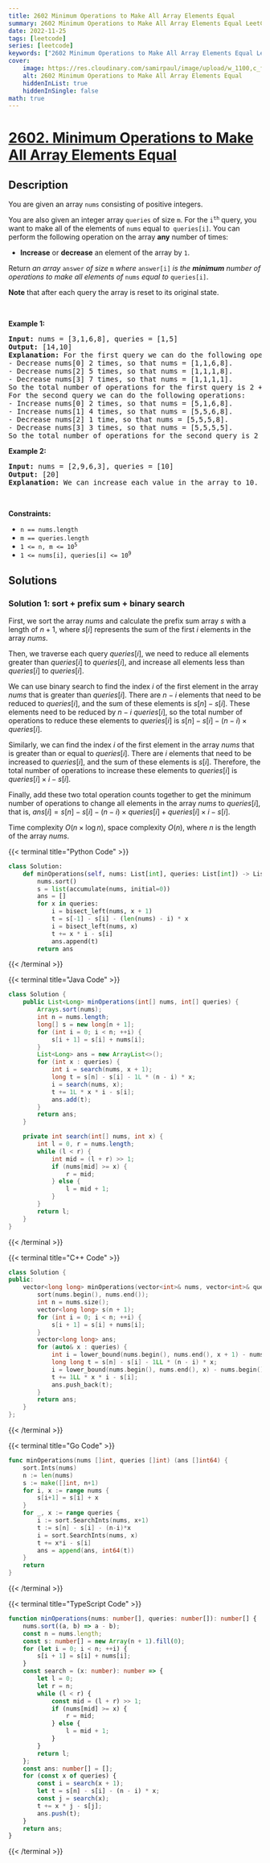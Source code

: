 ```yaml
---
title: 2602 Minimum Operations to Make All Array Elements Equal
summary: 2602 Minimum Operations to Make All Array Elements Equal LeetCode Solution Explained
date: 2022-11-25
tags: [leetcode]
series: [leetcode]
keywords: ["2602 Minimum Operations to Make All Array Elements Equal LeetCode Solution Explained in all languages", "2602 Minimum Operations to Make All Array Elements Equal", "LeetCode", "leetcode solution in Python3 C++ Java Go PHP Ruby Swift TypeScript Rust C# JavaScript C", "GeeksforGeeks", "InterviewBit", "Coding Ninjas", "HackerRank", "HackerEarth", "CodeChef", "TopCoder", "AlgoExpert", "freeCodeCamp", "Codeforces", "GitHub", "AtCoder", "Samir Paul"]
cover:
    image: https://res.cloudinary.com/samirpaul/image/upload/w_1100,c_fit,co_rgb:FFFFFF,l_text:Arial_75_bold:2602 Minimum Operations to Make All Array Elements Equal - Solution Explained/problem-solving.webp
    alt: 2602 Minimum Operations to Make All Array Elements Equal
    hiddenInList: true
    hiddenInSingle: false
math: true
---
```



# [2602. Minimum Operations to Make All Array Elements Equal](https://leetcode.com/problems/minimum-operations-to-make-all-array-elements-equal)


## Description

<p>You are given an array <code>nums</code> consisting of positive integers.</p>

<p>You are also given an integer array <code>queries</code> of size <code>m</code>. For the <code>i<sup>th</sup></code> query, you want to make all of the elements of <code>nums</code> equal to<code> queries[i]</code>. You can perform the following operation on the array <strong>any</strong> number of times:</p>

<ul>
	<li><strong>Increase</strong> or <strong>decrease</strong> an element of the array by <code>1</code>.</li>
</ul>

<p>Return <em>an array </em><code>answer</code><em> of size </em><code>m</code><em> where </em><code>answer[i]</code><em> is the <strong>minimum</strong> number of operations to make all elements of </em><code>nums</code><em> equal to </em><code>queries[i]</code>.</p>

<p><strong>Note</strong> that after each query the array is reset to its original state.</p>

<p>&nbsp;</p>
<p><strong class="example">Example 1:</strong></p>

<pre>
<strong>Input:</strong> nums = [3,1,6,8], queries = [1,5]
<strong>Output:</strong> [14,10]
<strong>Explanation:</strong> For the first query we can do the following operations:
- Decrease nums[0] 2 times, so that nums = [1,1,6,8].
- Decrease nums[2] 5 times, so that nums = [1,1,1,8].
- Decrease nums[3] 7 times, so that nums = [1,1,1,1].
So the total number of operations for the first query is 2 + 5 + 7 = 14.
For the second query we can do the following operations:
- Increase nums[0] 2 times, so that nums = [5,1,6,8].
- Increase nums[1] 4 times, so that nums = [5,5,6,8].
- Decrease nums[2] 1 time, so that nums = [5,5,5,8].
- Decrease nums[3] 3 times, so that nums = [5,5,5,5].
So the total number of operations for the second query is 2 + 4 + 1 + 3 = 10.
</pre>

<p><strong class="example">Example 2:</strong></p>

<pre>
<strong>Input:</strong> nums = [2,9,6,3], queries = [10]
<strong>Output:</strong> [20]
<strong>Explanation:</strong> We can increase each value in the array to 10. The total number of operations will be 8 + 1 + 4 + 7 = 20.
</pre>

<p>&nbsp;</p>
<p><strong>Constraints:</strong></p>

<ul>
	<li><code>n == nums.length</code></li>
	<li><code>m == queries.length</code></li>
	<li><code>1 &lt;= n, m &lt;= 10<sup>5</sup></code></li>
	<li><code>1 &lt;= nums[i], queries[i] &lt;= 10<sup>9</sup></code></li>
</ul>

## Solutions

### Solution 1: sort + prefix sum + binary search

First, we sort the array $nums$ and calculate the prefix sum array $s$ with a length of $n+1$, where $s[i]$ represents the sum of the first $i$ elements in the array $nums$.

Then, we traverse each query $queries[i]$, we need to reduce all elements greater than $queries[i]$ to $queries[i]$, and increase all elements less than $queries[i]$ to $queries[i]$.

We can use binary search to find the index $i$ of the first element in the array $nums$ that is greater than $queries[i]$. There are $n-i$ elements that need to be reduced to $queries[i]$, and the sum of these elements is $s[n]-s[i]$. These elements need to be reduced by $n-i$ $queries[i]$, so the total number of operations to reduce these elements to $queries[i]$ is $s[n]-s[i]-(n-i)\times queries[i]$.

Similarly, we can find the index $i$ of the first element in the array $nums$ that is greater than or equal to $queries[i]$. There are $i$ elements that need to be increased to $queries[i]$, and the sum of these elements is $s[i]$. Therefore, the total number of operations to increase these elements to $queries[i]$ is $queries[i]\times i-s[i]$.

Finally, add these two total operation counts together to get the minimum number of operations to change all elements in the array $nums$ to $queries[i]$, that is, $ans[i]=s[n]-s[i]-(n-i)\times queries[i]+queries[i]\times i-s[i]$.

Time complexity $O(n \times \log n)$, space complexity $O(n)$, where $n$ is the length of the array $nums$.

<!-- tabs:start -->

{{< terminal title="Python Code" >}}
```python
class Solution:
    def minOperations(self, nums: List[int], queries: List[int]) -> List[int]:
        nums.sort()
        s = list(accumulate(nums, initial=0))
        ans = []
        for x in queries:
            i = bisect_left(nums, x + 1)
            t = s[-1] - s[i] - (len(nums) - i) * x
            i = bisect_left(nums, x)
            t += x * i - s[i]
            ans.append(t)
        return ans
```
{{< /terminal >}}

{{< terminal title="Java Code" >}}
```java
class Solution {
    public List<Long> minOperations(int[] nums, int[] queries) {
        Arrays.sort(nums);
        int n = nums.length;
        long[] s = new long[n + 1];
        for (int i = 0; i < n; ++i) {
            s[i + 1] = s[i] + nums[i];
        }
        List<Long> ans = new ArrayList<>();
        for (int x : queries) {
            int i = search(nums, x + 1);
            long t = s[n] - s[i] - 1L * (n - i) * x;
            i = search(nums, x);
            t += 1L * x * i - s[i];
            ans.add(t);
        }
        return ans;
    }

    private int search(int[] nums, int x) {
        int l = 0, r = nums.length;
        while (l < r) {
            int mid = (l + r) >> 1;
            if (nums[mid] >= x) {
                r = mid;
            } else {
                l = mid + 1;
            }
        }
        return l;
    }
}
```
{{< /terminal >}}

{{< terminal title="C++ Code" >}}
```cpp
class Solution {
public:
    vector<long long> minOperations(vector<int>& nums, vector<int>& queries) {
        sort(nums.begin(), nums.end());
        int n = nums.size();
        vector<long long> s(n + 1);
        for (int i = 0; i < n; ++i) {
            s[i + 1] = s[i] + nums[i];
        }
        vector<long long> ans;
        for (auto& x : queries) {
            int i = lower_bound(nums.begin(), nums.end(), x + 1) - nums.begin();
            long long t = s[n] - s[i] - 1LL * (n - i) * x;
            i = lower_bound(nums.begin(), nums.end(), x) - nums.begin();
            t += 1LL * x * i - s[i];
            ans.push_back(t);
        }
        return ans;
    }
};
```
{{< /terminal >}}

{{< terminal title="Go Code" >}}
```go
func minOperations(nums []int, queries []int) (ans []int64) {
	sort.Ints(nums)
	n := len(nums)
	s := make([]int, n+1)
	for i, x := range nums {
		s[i+1] = s[i] + x
	}
	for _, x := range queries {
		i := sort.SearchInts(nums, x+1)
		t := s[n] - s[i] - (n-i)*x
		i = sort.SearchInts(nums, x)
		t += x*i - s[i]
		ans = append(ans, int64(t))
	}
	return
}
```
{{< /terminal >}}

{{< terminal title="TypeScript Code" >}}
```ts
function minOperations(nums: number[], queries: number[]): number[] {
    nums.sort((a, b) => a - b);
    const n = nums.length;
    const s: number[] = new Array(n + 1).fill(0);
    for (let i = 0; i < n; ++i) {
        s[i + 1] = s[i] + nums[i];
    }
    const search = (x: number): number => {
        let l = 0;
        let r = n;
        while (l < r) {
            const mid = (l + r) >> 1;
            if (nums[mid] >= x) {
                r = mid;
            } else {
                l = mid + 1;
            }
        }
        return l;
    };
    const ans: number[] = [];
    for (const x of queries) {
        const i = search(x + 1);
        let t = s[n] - s[i] - (n - i) * x;
        const j = search(x);
        t += x * j - s[j];
        ans.push(t);
    }
    return ans;
}
```
{{< /terminal >}}

<!-- tabs:end -->

<!-- end -->
